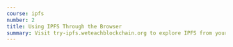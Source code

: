 ```yaml
---
course: ipfs
number: 2
title: Using IPFS Through the Browser
summary: Visit try-ipfs.weteachblockchain.org to explore IPFS from your browser. No download required!
---
```

